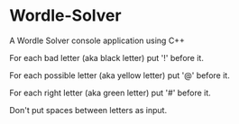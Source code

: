 # Wordle-Solver
A Wordle Solver console application using C++

For each bad letter (aka black letter) put '!' before it.

For each possible letter (aka yellow letter) put '@' before it.

For each right letter (aka green letter) put '#' before it.

Don't put spaces between letters as input.
